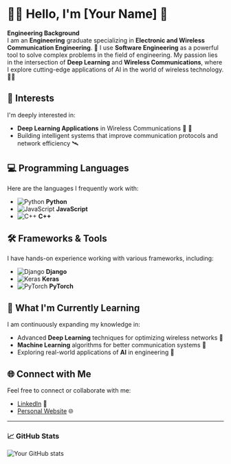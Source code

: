 # 👨‍💻 Hello, I'm [Your Name] 👋 

**Engineering Background**  
I am an **Engineering** graduate specializing in **Electronic and Wireless Communication Engineering**. 🚀 I use **Software Engineering** as a powerful tool to solve complex problems in the field of engineering. My passion lies in the intersection of **Deep Learning** and **Wireless Communications**, where I explore cutting-edge applications of AI in the world of wireless technology. 📡💡

## 🧠 Interests
I'm deeply interested in:
- **Deep Learning Applications** in Wireless Communications 📡 🤖
- Building intelligent systems that improve communication protocols and network efficiency 🛰️

## 💻 Programming Languages
Here are the languages I frequently work with:
- ![Python](https://img.shields.io/badge/Python-3776AB?style=for-the-badge&logo=python&logoColor=white) **Python**
- ![JavaScript](https://img.shields.io/badge/JavaScript-323330?style=for-the-badge&logo=javascript&logoColor=F7DF1E) **JavaScript**
- ![C++](https://img.shields.io/badge/C++-00599C?style=for-the-badge&logo=cplusplus&logoColor=white) **C++**

## 🛠️ Frameworks & Tools
I have hands-on experience working with various frameworks, including:
- ![Django](https://img.shields.io/badge/Django-092E20?style=for-the-badge&logo=django&logoColor=white) **Django**
- ![Keras](https://img.shields.io/badge/Keras-D00000?style=for-the-badge&logo=keras&logoColor=white) **Keras**
- ![PyTorch](https://img.shields.io/badge/PyTorch-EE4C2C?style=for-the-badge&logo=pytorch&logoColor=white) **PyTorch**

## 🌱 What I'm Currently Learning
I am continuously expanding my knowledge in:
- Advanced **Deep Learning** techniques for optimizing wireless networks 🧠
- **Machine Learning** algorithms for better communication systems 🤖
- Exploring real-world applications of **AI** in engineering 🚀

## 🌐 Connect with Me
Feel free to connect or collaborate with me:
- [LinkedIn](https://www.linkedin.com/in/yourname) 🔗
- [Personal Website](https://yourwebsite.com) 🌐

---

### 📈 GitHub Stats
![Your GitHub stats](https://github-readme-stats.vercel.app/api?username=yourusername&show_icons=true&theme=radical)

